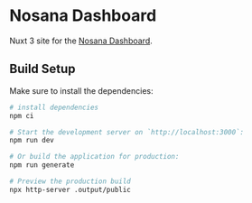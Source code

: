 # Nosana Dashboard

Nuxt 3 site for the [Nosana Dashboard](https://app.nosana.com).

## Build Setup

Make sure to install the dependencies:

```bash
# install dependencies
npm ci

# Start the development server on `http://localhost:3000`:
npm run dev

# Or build the application for production:
npm run generate

# Preview the production build
npx http-server .output/public
```